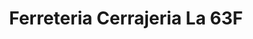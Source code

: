 ---
title: "Ferreteria Cerrajeria La 63F"
url: /barrios-unidos/ferreteria-cerrajeria-la-63f/
shop: Eisenwaren
---